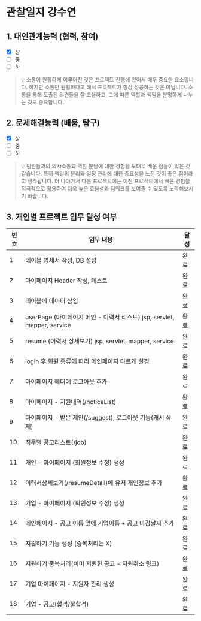# 관찰일지 강수연

## 1. 대인관계능력 (협력, 참여)

- [x] 상
- [ ] 중
- [ ] 하

> 💡 소통이 원활하게 이루어진 것은 프로젝트 진행에 있어서 매우 중요한 요소입니다. 하지만 소통만 원활하다고 해서 프로젝트가 항상 성공하는 것은 아닙니다. 소통을 통해 도출된 의견들을 잘 조율하고, 그에 따른 역할과 책임을 분명하게 나누는 것도 중요합니다.

## 2. 문제해결능력 (배움, 탐구)

- [x] 상
- [ ] 중
- [ ] 하

> 💡 팀원들과의 의사소통과 역할 분담에 대한 경험을 토대로 배운 점들이 많은 것 같습니다. 특히 책임의 분리와 일정 관리에 대한 중요성을 느낀 것이 좋은 점이라고 생각됩니다. 더 나아가서 다음 프로젝트에는 이전 프로젝트에서 배운 경험을 적극적으로 활용하여 더욱 높은 효율성과 팀워크를 보여줄 수 있도록 노력해보시기 바랍니다.

## 3. 개인별 프로젝트 임무 달성 여부

| 번호  | 임무 내용                                                       | 달성  |
| --- | ----------------------------------------------------------- | --- |
| 1   | 테이블 명세서 작성, DB 설정                                           | 완료  |
| 2   | 마이페이지 Header 작성, 테스트                                        | 완료  |
| 3   | 테이블에 데이터 삽입                                                 | 완료  |
| 4   | userPage (마이페이지 메인 - 이력서 리스트) jsp, servlet, mapper, service | 완료  |
| 5   | resume (이력서 상세보기) jsp, servlet, mapper, service             | 완료  |
| 6   | login 후 회원 종류에 따라 메인페이지 다르게 설정                              | 완료  |
| 7   | 마이페이지 헤더에 로그아웃 추가                                           | 완료  |
| 8   | 마이페이지 - 지원내역(/noticeList)                                   | 완료  |
| 9   | 마이페이지 - 받은 제안(/suggest), 로그아웃 기능(캐시 삭제)                     | 완료  |
| 10  | 직무별 공고리스트(/job)                                             | 완료  |
| 11  | 개인 - 마이페이지 (회원정보 수정) 생성                                     | 완료  |
| 12  | 이력서상세보기(/resumeDetail)에 유저 개인정보 추가                          | 완료  |
| 13  | 기업 - 마이페이지 (회원정보 수정) 생성                                     | 완료  |
| 14  | 메인페이지 - 공고 이름 앞에 기업이름 + 공고 마감날짜 추가                          | 완료  |
| 15  | 지원하기 기능 생성 (중복처리는 X)                                        | 완료  |
| 16  | 지원하기 중복처리(이미 지원한 공고 - 지원취소 링크)                              | 완료  |
| 17  | 기업 마이페이지 - 지원자 관리 생성                                        | 완료  |
| 18  | 기업 - 공고(합격/불합격)                                             | 완료  |

